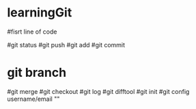 # learningGit

#fisrt line of code

#git status
#git push 
#git add 
#git commit
# git branch 
#git merge
#git checkout
#git log
#git difftool 
#git init
#git config username/email ""

